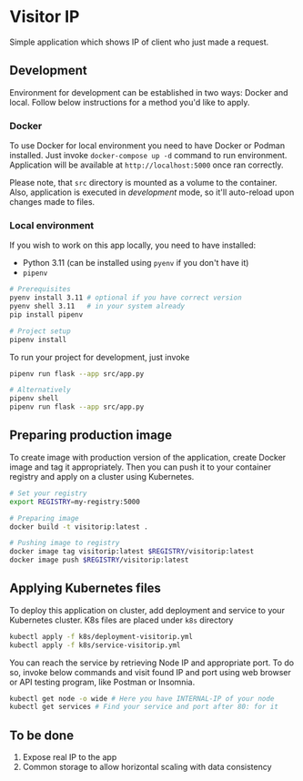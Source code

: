 # Visitor IP

Simple application which shows IP of client who just made a request.

## Development

Environment for development can be established in two ways: Docker and local.
Follow below instructions for a method you'd like to apply.

### Docker

To use Docker for local environment you need to have Docker or Podman installed.
Just invoke `docker-compose up -d` command to run environment.
Application will be available at `http://localhost:5000` once ran correctly.

Please note, that `src` directory is mounted as a volume to the container.
Also, application is executed in _development_ mode, so it'll auto-reload
upon changes made to files.

### Local environment

If you wish to work on this app locally, you need to have installed:

- Python 3.11 (can be installed using `pyenv` if you don't have it)
- `pipenv`

```bash
# Prerequisites
pyenv install 3.11 # optional if you have correct version
pyenv shell 3.11   # in your system already
pip install pipenv

# Project setup
pipenv install
```

To run your project for development, just invoke

```bash
pipenv run flask --app src/app.py

# Alternatively
pipenv shell
pipenv run flask --app src/app.py
```

## Preparing production image

To create image with production version of the application, create Docker
image and tag it appropriately. Then you can push it to your container registry
and apply on a cluster using Kubernetes.

```bash
# Set your registry
export REGISTRY=my-registry:5000

# Preparing image
docker build -t visitorip:latest .

# Pushing image to registry
docker image tag visitorip:latest $REGISTRY/visitorip:latest
docker image push $REGISTRY/visitorip:latest
```

## Applying Kubernetes files

To deploy this application on cluster, add deployment and service to your
Kubernetes cluster. K8s files are placed under `k8s` directory

```bash
kubectl apply -f k8s/deployment-visitorip.yml
kubectl apply -f k8s/service-visitorip.yml
```

You can reach the service by retrieving Node IP and appropriate port. To do so,
invoke below commands and visit found IP and port using web browser or API
testing program, like Postman or Insomnia.

```bash
kubectl get node -o wide # Here you have INTERNAL-IP of your node
kubectl get services # Find your service and port after 80: for it
```

## To be done

1. Expose real IP to the app
1. Common storage to allow horizontal scaling with data consistency
